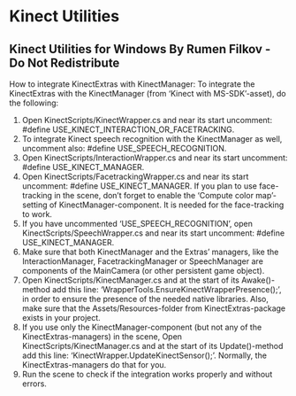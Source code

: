 # Kinect Utilities
## Kinect Utilities for Windows By Rumen Filkov - Do Not Redistribute


How to integrate KinectExtras with KinectManager:
To integrate the KinectExtras with the KinectManager (from ‘Kinect with MS-SDK’-asset), do the following:
1. Open KinectScripts/KinectWrapper.cs and near its start uncomment: #define USE_KINECT_INTERACTION_OR_FACETRACKING.
2. To integrate Kinect speech recognition with the KinectManager as well, uncomment also: #define USE_SPEECH_RECOGNITION.
3. Open KinectScripts/InteractionWrapper.cs and near its start uncomment: #define USE_KINECT_MANAGER.
4. Open KinectScripts/FacetrackingWrapper.cs and near its start uncomment: #define USE_KINECT_MANAGER. If you plan to use face-tracking in the scene, don’t forget to enable the ‘Compute color map’-setting of KinectManager-component. It is needed for the face-tracking to work.
5. If you have uncommented ‘USE_SPEECH_RECOGNITION’, open KinectScripts/SpeechWrapper.cs and near its start uncomment: #define USE_KINECT_MANAGER.
6. Make sure that both KinectManager and the Extras’ managers, like the InteractionManager, FacetrackingManager or SpeechManager are components of the MainCamera (or other persistent game object).
7. Open KinectScripts/KinectManager.cs and at the start of its Awake()-method add this line: ‘WrapperTools.EnsureKinectWrapperPresence();’, in order to ensure the presence of the needed native libraries. Also, make sure that the Assets/Resources-folder from KinectExtras-package exists in your project.
8. If you use only the KinectManager-component (but not any of the KinectExtras-managers) in the scene, Open KinectScripts/KinectManager.cs and at the start of its Update()-method add this line: ‘KinectWrapper.UpdateKinectSensor();’. Normally, the KinectExtras-managers do that for you.
9. Run the scene to check if the integration works properly and without errors.